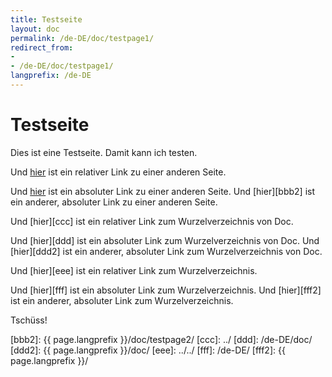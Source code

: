 ```yaml
---
title: Testseite
layout: doc
permalink: /de-DE/doc/testpage1/
redirect_from:
- 
- /de-DE/doc/testpage1/
langprefix: /de-DE
---
```


Testseite
=========

Dies ist eine Testseite.
Damit kann ich testen.

Und [hier][aaa] ist ein relativer Link zu einer anderen Seite.

Und [hier][bbb] ist ein absoluter Link zu einer anderen Seite.
Und [hier][bbb2] ist ein anderer, absoluter Link zu einer anderen Seite.

Und [hier][ccc] ist ein relativer Link zum Wurzelverzeichnis von Doc.

Und [hier][ddd] ist ein absoluter Link zum Wurzelverzeichnis von Doc.
Und [hier][ddd2] ist ein anderer, absoluter Link zum Wurzelverzeichnis von Doc.

Und [hier][eee] ist ein relativer Link zum Wurzelverzeichnis.

Und [hier][fff] ist ein absoluter Link zum Wurzelverzeichnis.
Und [hier][fff2] ist ein anderer, absoluter Link zum Wurzelverzeichnis.

Tschüss!

[aaa]: ../testpage2/
[bbb]: /de-DE/doc/testpage2/
[bbb2]: {{ page.langprefix }}/doc/testpage2/
[ccc]: ../
[ddd]: /de-DE/doc/
[ddd2]: {{ page.langprefix }}/doc/
[eee]: ../../
[fff]: /de-DE/
[fff2]: {{ page.langprefix }}/

